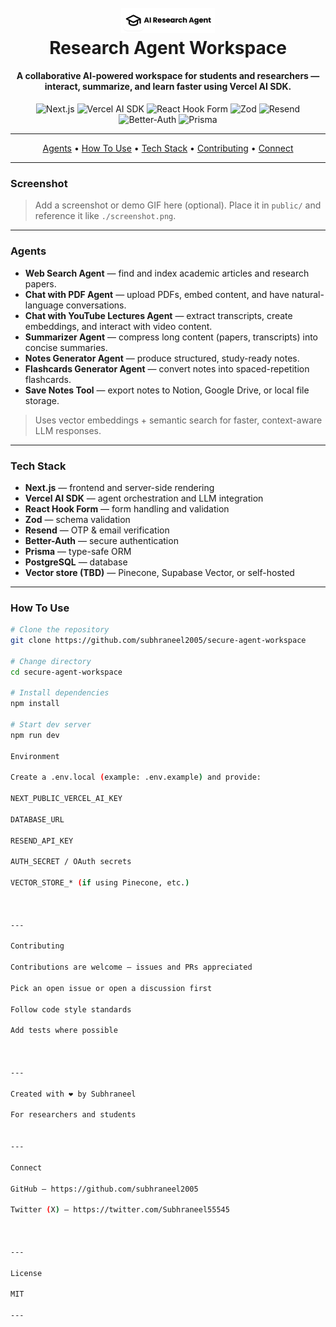 <h1 align="center">
  <br />
  <a href="https://github.com/subhraneel2005/secure-agent-workspace">
    <img src="https://raw.githubusercontent.com/subhraneel2005/genai-project-01/main/public/logo.png" alt="Research Agent Workspace" width="150" />
  </a>
  <br />
  Research Agent Workspace
  <br />
</h1>

<h4 align="center">A collaborative AI-powered workspace for students and researchers — interact, summarize, and learn faster using Vercel AI SDK.</h4>

<p align="center">
  <img src="https://img.shields.io/badge/Next.js-000000?style=for-the-badge&logo=nextdotjs&logoColor=white" alt="Next.js" />
  <img src="https://img.shields.io/badge/Vercel%20AI%20SDK-000000?style=for-the-badge&logo=vercel&logoColor=white" alt="Vercel AI SDK" />
  <img src="https://img.shields.io/badge/React_Hook_Form-333333?style=for-the-badge&logo=react&logoColor=61DAFB" alt="React Hook Form" />
  <img src="https://img.shields.io/badge/Zod-2B4A6F?style=for-the-badge&logo=zod&logoColor=white" alt="Zod" />
  <img src="https://img.shields.io/badge/Resend-6F42C1?style=for-the-badge&logo=mailchimp&logoColor=white" alt="Resend" />
  <img src="https://img.shields.io/badge/BetterAuth-0052CC?style=for-the-badge&logo=auth0&logoColor=white" alt="Better-Auth" />
  <img src="https://img.shields.io/badge/Prisma-2F2F68?style=for-the-badge&logo=prisma&logoColor=white" alt="Prisma" />
</p>

---

<p align="center">
  <a href="#agents">Agents</a> •
  <a href="#how-to-use">How To Use</a> •
  <a href="#tech-stack">Tech Stack</a> •
  <a href="#contributing">Contributing</a> •
  <a href="#connect">Connect</a>
</p>

---

### Screenshot
> Add a screenshot or demo GIF here (optional). Place it in `public/` and reference it like `./screenshot.png`.

---

### Agents

- **Web Search Agent** — find and index academic articles and research papers.
- **Chat with PDF Agent** — upload PDFs, embed content, and have natural-language conversations.
- **Chat with YouTube Lectures Agent** — extract transcripts, create embeddings, and interact with video content.
- **Summarizer Agent** — compress long content (papers, transcripts) into concise summaries.
- **Notes Generator Agent** — produce structured, study-ready notes.
- **Flashcards Generator Agent** — convert notes into spaced-repetition flashcards.
- **Save Notes Tool** — export notes to Notion, Google Drive, or local file storage.

> Uses vector embeddings + semantic search for faster, context-aware LLM responses.

---

### Tech Stack

- **Next.js** — frontend and server-side rendering  
- **Vercel AI SDK** — agent orchestration and LLM integration  
- **React Hook Form** — form handling and validation  
- **Zod** — schema validation  
- **Resend** — OTP & email verification  
- **Better-Auth** — secure authentication  
- **Prisma** — type-safe ORM  
- **PostgreSQL** — database  
- **Vector store (TBD)** — Pinecone, Supabase Vector, or self-hosted

---

### How To Use

```bash
# Clone the repository
git clone https://github.com/subhraneel2005/secure-agent-workspace

# Change directory
cd secure-agent-workspace

# Install dependencies
npm install

# Start dev server
npm run dev

Environment

Create a .env.local (example: .env.example) and provide:

NEXT_PUBLIC_VERCEL_AI_KEY

DATABASE_URL

RESEND_API_KEY

AUTH_SECRET / OAuth secrets

VECTOR_STORE_* (if using Pinecone, etc.)



---

Contributing

Contributions are welcome — issues and PRs appreciated

Pick an open issue or open a discussion first

Follow code style standards

Add tests where possible



---

Created with ❤️ by Subhraneel

For researchers and students 


---

Connect

GitHub — https://github.com/subhraneel2005

Twitter (X) — https://twitter.com/Subhraneel55545



---

License

MIT

---